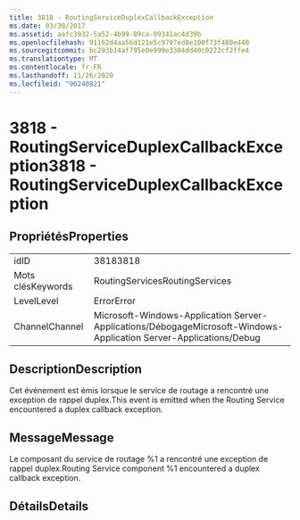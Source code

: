 ```yaml
---
title: 3818 - RoutingServiceDuplexCallbackException
ms.date: 03/30/2017
ms.assetid: aafc3932-5a52-4b99-89ca-09341ac4d39b
ms.openlocfilehash: 91162d4aa56d121e5c9797ed8e100f73f480e440
ms.sourcegitcommit: bc293b14af795e0e999e3304dd40c0222cf2ffe4
ms.translationtype: MT
ms.contentlocale: fr-FR
ms.lasthandoff: 11/26/2020
ms.locfileid: "96240821"
---
```

# <a name="3818---routingserviceduplexcallbackexception"></a><span data-ttu-id="f1234-102">3818 - RoutingServiceDuplexCallbackException</span><span class="sxs-lookup"><span data-stu-id="f1234-102">3818 - RoutingServiceDuplexCallbackException</span></span>

## <a name="properties"></a><span data-ttu-id="f1234-103">Propriétés</span><span class="sxs-lookup"><span data-stu-id="f1234-103">Properties</span></span>  
  
|||  
|-|-|  
|<span data-ttu-id="f1234-104">id</span><span class="sxs-lookup"><span data-stu-id="f1234-104">ID</span></span>|<span data-ttu-id="f1234-105">3818</span><span class="sxs-lookup"><span data-stu-id="f1234-105">3818</span></span>|  
|<span data-ttu-id="f1234-106">Mots clés</span><span class="sxs-lookup"><span data-stu-id="f1234-106">Keywords</span></span>|<span data-ttu-id="f1234-107">RoutingServices</span><span class="sxs-lookup"><span data-stu-id="f1234-107">RoutingServices</span></span>|  
|<span data-ttu-id="f1234-108">Level</span><span class="sxs-lookup"><span data-stu-id="f1234-108">Level</span></span>|<span data-ttu-id="f1234-109">Error</span><span class="sxs-lookup"><span data-stu-id="f1234-109">Error</span></span>|  
|<span data-ttu-id="f1234-110">Channel</span><span class="sxs-lookup"><span data-stu-id="f1234-110">Channel</span></span>|<span data-ttu-id="f1234-111">Microsoft-Windows-Application Server-Applications/Débogage</span><span class="sxs-lookup"><span data-stu-id="f1234-111">Microsoft-Windows-Application Server-Applications/Debug</span></span>|  
  
## <a name="description"></a><span data-ttu-id="f1234-112">Description</span><span class="sxs-lookup"><span data-stu-id="f1234-112">Description</span></span>  

 <span data-ttu-id="f1234-113">Cet événement est émis lorsque le service de routage a rencontré une exception de rappel duplex.</span><span class="sxs-lookup"><span data-stu-id="f1234-113">This event is emitted when the Routing Service encountered a duplex callback exception.</span></span>  
  
## <a name="message"></a><span data-ttu-id="f1234-114">Message</span><span class="sxs-lookup"><span data-stu-id="f1234-114">Message</span></span>  

 <span data-ttu-id="f1234-115">Le composant du service de routage %1 a rencontré une exception de rappel duplex.</span><span class="sxs-lookup"><span data-stu-id="f1234-115">Routing Service component %1 encountered a duplex callback exception.</span></span>  
  
## <a name="details"></a><span data-ttu-id="f1234-116">Détails</span><span class="sxs-lookup"><span data-stu-id="f1234-116">Details</span></span>
